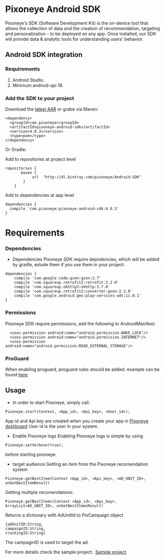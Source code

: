 # Pixoneye Android SDK
Pixoneye's SDK (Software Development Kit) is the on-device tool that allows the collection of data and the creation of recommendation, targeting and personalization - to be deployed on any app. Once installed, our SDK will provide data & analytic tools for understanding users’ behavior.

## Android SDK integration 
###  Requirements
  1. Android Studio.
  2. Minimum android-api 16.
 
### Add the SDK to your project
Download the [latest AAR](https://bintray.com/pixoneye/Android-SDK/download_file?file_path=com%2Fpixoneye%2Fpixoneye-android-sdk%2F4.0.3%2Fpixoneye-android-sdk-4.0.3.aar) or grabe via Maven:
```
<dependency>
  <groupId>com.pixoneye</groupId>
  <artifactId>pixoneye-android-sdk</artifactId>
  <version>4.0.3</version>
  <type>pom</type>
</dependency>
```
Or Gradle:

Add to repositories at project level
```
repositories {
       maven {
            url  "http://dl.bintray.com/pixoneye/Android-SDK"
        }
    }
```
Add to dependencies at app level
```
dependencies {
  compile 'com.pixoneye:pixoneye-android-sdk:4.0.3'
}
```

# Requirements
### Dependencies
* Dependencies 
Pixoneye SDK require depndencies, which will be added by gradle, exlude them if you use them in your project:

```
dependencies {
    compile 'com.google.code.gson:gson:2.7'
    compile 'com.squareup.retrofit2:retrofit:2.2.0'
    compile 'com.squareup.okhttp3:okhttp:3.7.0'
    compile 'com.squareup.retrofit2:converter-gson:2.2.0'
    compile 'com.google.android.gms:play-services-ads:11.0.1'
}
```

### Permissions
Pixoneye SDK require permissions, add the following to AndroidManifest:
```
  <uses-permission android:name="android.permission.WAKE_LOCK"/>
  <uses-permission android:name="android.permission.INTERNET"/>
  <uses-permission android:name="android.permission.READ_EXTERNAL_STORAGE"/>
```
### ProGuard
When enabling proguard, proguard rules should be added. example can be found [here](https://github.com/pixoneye/android-sdk/blob/master/PixoneyeIntegrationSample/app/pixoneye-sdk-proguard-rules.pro)

## Usage
* In order to start Pixoneye, simply call:
```
Pixoneye.start(Context, <App_id>, <Api_key>, <User_id>);
```
App id and Api key are created when you create your app in [Pixoneye dashboard](https://dashboard.pixoneye.com/#/)
User id is the user in your system.

* Enable Pixoneye logs
Enabling Pixoneye logs is simple by using 
```
Pixoneye.setVerbose(true);
```
before starting pixoneye.

* target audience
Getting an item from the Pixoneye recomendation system
```
Pixoneye.getBestItem(Context <App_id>, <Api_key>, <AD_UNIT_ID>, onGetBestItemResult)
```
Getting multiple recomendations:
```
Pixoneye.getBestItems(Context <App_id>, <Api_key>, ArrayList<AD_UNIT_ID>, onGetBestItemsResult)
```
Returns a dictionary with AdUnitId to PixCampaign object
```
{adUnitID:String,
campaignID:String,
trackingID:String}
```
The campaginID is used to target the ad.

For more details check the sample project:. [Sample project](https://github.com/pixoneye/android-sdk/tree/master/PixoneyeIntegrationSample)
